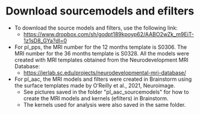 # Download sourcemodels and efilters

- To download the source models and filters, use the following link: 
  - https://www.dropbox.com/sh/godpt189kpoyp62/AABO2wZk_m9EiT-1z1sD8_GYa?dl=0
- For pl_pps, the MRI number for the 12 months template is S0306. The MRI number for the 36 months template is S0328. All the models were created with MRI templates obtained from the Neurodevelopment MRI Database: 
  - https://jerlab.sc.edu/projects/neurodevelopmental-mri-database/
- For pl_aac, the MRI models and filters were created in Brainstorm using the surface templates made by O’Reilly et al., 2021, Neuroimage.
  - See pictures saved in the folder "pl_aac_sourcemodels" for how to create the MRI models and kernels (efilters) in Brainstorm.
  - The kernels used for analysis were also saved in the same folder.
